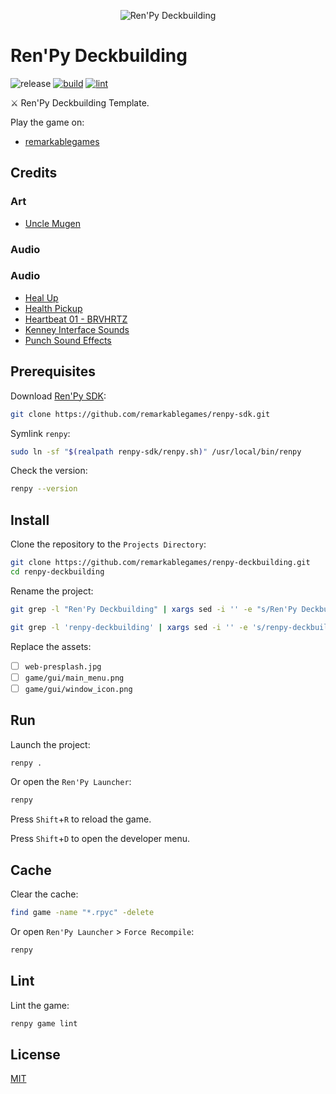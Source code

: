 <p align="center">
  <img src="https://raw.githubusercontent.com/remarkablegames/renpy-deckbuilding/master/game/gui/window_icon.png" alt="Ren'Py Deckbuilding">
</p>

# Ren'Py Deckbuilding

![release](https://img.shields.io/github/v/release/remarkablegames/renpy-deckbuilding)
[![build](https://github.com/remarkablegames/renpy-deckbuilding/actions/workflows/build.yml/badge.svg)](https://github.com/remarkablegames/renpy-deckbuilding/actions/workflows/build.yml)
[![lint](https://github.com/remarkablegames/renpy-deckbuilding/actions/workflows/lint.yml/badge.svg)](https://github.com/remarkablegames/renpy-deckbuilding/actions/workflows/lint.yml)

⚔️ Ren'Py Deckbuilding Template.

Play the game on:

- [remarkablegames](https://remarkablegames.org/renpy-deckbuilding)

## Credits

### Art

- [Uncle Mugen](https://lemmasoft.renai.us/forums/viewtopic.php?t=17302)

### Audio

### Audio

- [Heal Up](https://pixabay.com/sound-effects/heal-up-39285/)
- [Health Pickup](https://pixabay.com/sound-effects/health-pickup-6860/)
- [Heartbeat 01 - BRVHRTZ](https://pixabay.com/sound-effects/heartbeat-01-brvhrtz-225058/)
- [Kenney Interface Sounds](https://kenney.nl/assets/interface-sounds)
- [Punch Sound Effects](https://pixabay.com/sound-effects/punch-sound-effects-28649/)

## Prerequisites

Download [Ren'Py SDK](https://www.renpy.org/latest.html):

```sh
git clone https://github.com/remarkablegames/renpy-sdk.git
```

Symlink `renpy`:

```sh
sudo ln -sf "$(realpath renpy-sdk/renpy.sh)" /usr/local/bin/renpy
```

Check the version:

```sh
renpy --version
```

## Install

Clone the repository to the `Projects Directory`:

```sh
git clone https://github.com/remarkablegames/renpy-deckbuilding.git
cd renpy-deckbuilding
```

Rename the project:

```sh
git grep -l "Ren'Py Deckbuilding" | xargs sed -i '' -e "s/Ren'Py Deckbuilding/My Game/g"
```

```sh
git grep -l 'renpy-deckbuilding' | xargs sed -i '' -e 's/renpy-deckbuilding/my-game/g'
```

Replace the assets:

- [ ] `web-presplash.jpg`
- [ ] `game/gui/main_menu.png`
- [ ] `game/gui/window_icon.png`

## Run

Launch the project:

```sh
renpy .
```

Or open the `Ren'Py Launcher`:

```sh
renpy
```

Press `Shift`+`R` to reload the game.

Press `Shift`+`D` to open the developer menu.

## Cache

Clear the cache:

```sh
find game -name "*.rpyc" -delete
```

Or open `Ren'Py Launcher` > `Force Recompile`:

```sh
renpy
```

## Lint

Lint the game:

```sh
renpy game lint
```

## License

[MIT](LICENSE)
